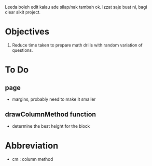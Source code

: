 Leeda boleh edit kalau ade silap/nak tambah ok. Izzat saje buat ni, bagi clear sikit project.

# Objectives
1. Reduce time taken to prepare math drills with random variation of questions.

# To Do 

## page
- margins, probably need to make it smaller

## drawColumnMethod function
- determine the best height for the block

# Abbreviation
- cm : column method
